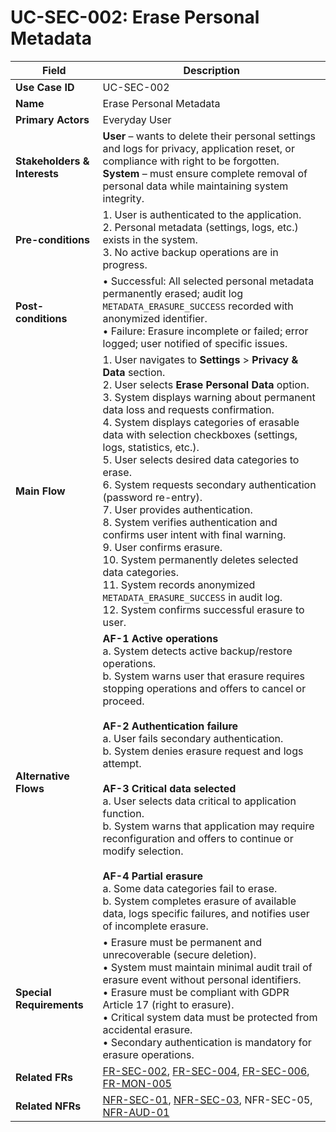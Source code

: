 # UC-SEC-002: Erase Personal Metadata

| Field                        | Description                                                                                                                                                                                                                                                                                                                                                                                                                                                                                                                                                                                                 |
|------------------------------|-------------------------------------------------------------------------------------------------------------------------------------------------------------------------------------------------------------------------------------------------------------------------------------------------------------------------------------------------------------------------------------------------------------------------------------------------------------------------------------------------------------------------------------------------------------------------------------------------------------|
| **Use Case ID**              | UC-SEC-002                                                                                                                                                                                                                                                                                                                                                                                                                                                                                                                                                                                                   |
| **Name**                     | Erase Personal Metadata                                                                                                                                                                                                                                                                                                                                                                                                                                                                                                                                                                                      |
| **Primary Actors**           | Everyday User                                                                                                                                                                                                                                                                                                                                                                                                                                                                                                                                                                                                |
| **Stakeholders & Interests** | **User** – wants to delete their personal settings and logs for privacy, application reset, or compliance with right to be forgotten. <br> **System** – must ensure complete removal of personal data while maintaining system integrity.                                                                                                                                                                                                                                                                                                                                                                            |
| **Pre-conditions**           | 1. User is authenticated to the application. <br> 2. Personal metadata (settings, logs, etc.) exists in the system. <br> 3. No active backup operations are in progress.                                                                                                                                                                                                                                                                                                                                                                                                                                               |
| **Post-conditions**          | • Successful: All selected personal metadata permanently erased; audit log `METADATA_ERASURE_SUCCESS` recorded with anonymized identifier. <br> • Failure: Erasure incomplete or failed; error logged; user notified of specific issues.                                                                                                                                                                                                                                                                                                                                                                          |
| **Main Flow**                | 1. User navigates to **Settings** > **Privacy & Data** section. <br> 2. User selects **Erase Personal Data** option. <br> 3. System displays warning about permanent data loss and requests confirmation. <br> 4. System displays categories of erasable data with selection checkboxes (settings, logs, statistics, etc.). <br> 5. User selects desired data categories to erase. <br> 6. System requests secondary authentication (password re-entry). <br> 7. User provides authentication. <br> 8. System verifies authentication and confirms user intent with final warning. <br> 9. User confirms erasure. <br> 10. System permanently deletes selected data categories. <br> 11. System records anonymized `METADATA_ERASURE_SUCCESS` in audit log. <br> 12. System confirms successful erasure to user. |
| **Alternative Flows**        | **AF-1 Active operations** <br> a. System detects active backup/restore operations. <br> b. System warns user that erasure requires stopping operations and offers to cancel or proceed. <br><br> **AF-2 Authentication failure** <br> a. User fails secondary authentication. <br> b. System denies erasure request and logs attempt. <br><br> **AF-3 Critical data selected** <br> a. User selects data critical to application function. <br> b. System warns that application may require reconfiguration and offers to continue or modify selection. <br><br> **AF-4 Partial erasure** <br> a. Some data categories fail to erase. <br> b. System completes erasure of available data, logs specific failures, and notifies user of incomplete erasure.                                                      |
| **Special Requirements**     | • Erasure must be permanent and unrecoverable (secure deletion). <br> • System must maintain minimal audit trail of erasure event without personal identifiers. <br> • Erasure must be compliant with GDPR Article 17 (right to erasure). <br> • Critical system data must be protected from accidental erasure. <br> • Secondary authentication is mandatory for erasure operations.                                                                                                                                                                                                                                       |
| **Related FRs**              | [FR-SEC-002](3-1-3-Security.md#frSec002), [FR-SEC-004](3-1-3-Security.md#frSec004), [FR-SEC-006](3-1-3-Security.md#frSec006), [FR-MON-005](3-1-6-Monitoring-Reporting.md#frMon005)                                                                                                                                                                                                                                                                                                                                                                                                                                                               |
| **Related NFRs**             | [NFR-SEC-01](3-4-6-Security-Compliance.md#nfrSec01), [NFR-SEC-03](3-4-6-Security-Compliance.md#nfrSec03), NFR-SEC-05, [NFR-AUD-01](3-4-1-Performance.md#nfrAud01)                                                                                                                                                                                                                                                                                                                                                                                                                                                               |
